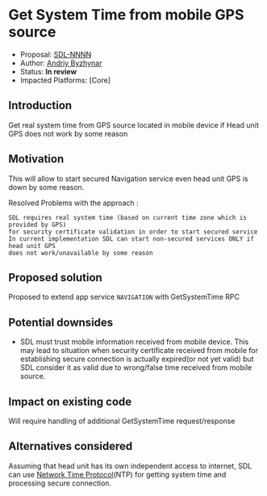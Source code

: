 
# Get System Time from mobile GPS source

* Proposal: [SDL-NNNN](NNNN-GetSystemTime_from_mobile_navigation_app.md)
* Author: [Andriy Byzhynar](https://github.com/AByzhynar)
* Status: **In review**
* Impacted Platforms: [Core]

## Introduction

Get real system time from GPS source located in mobile device if Head unit GPS does not work by some reason


## Motivation

This will allow to start secured Navigation service even head unit GPS is down by some reason. 


Resolved Problems with the approach :

    SDL requires real system time (based on current time zone which is provided by GPS) 
    for security certificate validation in order to start secured service
    In current implementation SDL can start non-secured services ONLY if head unit GPS 
    does not work/unavailable by some reason

## Proposed solution

Proposed to extend app service `NAVIGATION` with GetSystemTime RPC

 
## Potential downsides

 - SDL must trust mobile information received from mobile device. 
   This may lead to situation when security certificate received from mobile for establishing secure connection is actually expired(or not yet valid) 
   but SDL consider it as valid due to wrong/false time received from mobile source.

## Impact on existing code

 Will require handling of additional GetSystemTime request/response
 
## Alternatives considered

Assuming that head unit has its own independent access to internet, 
SDL can use [Network Time Protocol](https://en.wikipedia.org/wiki/Network_Time_Protocol)(NTP) for getting system time and processing secure connection.
